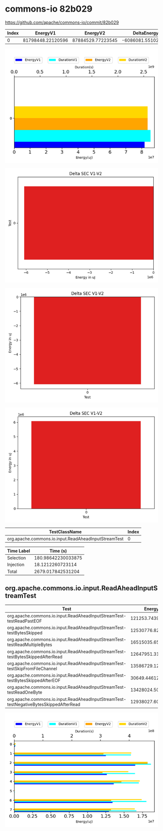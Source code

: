 # commons-io 82b029


https://github.com/apache/commons-io/commit/82b029


| Index | EnergyV1 | EnergyV2 | DeltaEnergy | DurationV1 | DurationsV2 | DeltaDuration | #Tests |
| --- | --- | --- | --- | --- | --- | --- | --- |
| 0 | 81798448.22120596 | 87884529.77223545 | -6086081.551029488 | 2629787093.9069085 | 2705070827.7852273 | -75283733.87831879 | 8 |

![](./commons-io.png)

![](./commons-io_delta.png)

![](./commons-io_delta_v.png)

![](./commons-io_delta_1_v.png)

| TestClassName | Index |
| --- | --- |
| org.apache.commons.io.input.ReadAheadInputStreamTest | 0 |



| Time Label | Time (s) |
| --- | --- |
| Selection | 180.98642230033875 |
| Injection | 18.1212260723114 |
| Total | 2679.017842531204 |
## org.apache.commons.io.input.ReadAheadInputStreamTest

| Test | EnergyV1 | EnergyV2 | DeltaEnergy | DurationV1 | DurationsV2 | DeltaDuration |
| --- | --- | --- | --- | --- | --- | --- |
| org.apache.commons.io.input.ReadAheadInputStreamTest-testReadPastEOF | 121253.74395656685 | 145561.67385291104 | -24307.929896344198 | 4739910.410950644 | 5534681.983965899 | -794771.5730152549 |
| org.apache.commons.io.input.ReadAheadInputStreamTest-testBytesSkipped | 12530776.82462334 | 12800178.78777301 | -269401.96314966865 | 406283181.4582666 | 427525771.78448033 | -21242590.326213717 |
| org.apache.commons.io.input.ReadAheadInputStreamTest-testReadMultipleBytes | 16515035.658206254 | 19132019.554112345 | -2616983.8959060907 | 476625344.03889465 | 487878575.76266253 | -11253231.723767877 |
| org.apache.commons.io.input.ReadAheadInputStreamTest-testBytesSkippedAfterRead | 12647951.312239632 | 12669846.234672826 | -21894.922433193773 | 420338820.4858707 | 416729612.46629924 | 3609208.019571483 |
| org.apache.commons.io.input.ReadAheadInputStreamTest-testSkipFromFileChannel | 13586729.125073425 | 15353099.926080395 | -1766370.801006969 | 433955922.6271524 | 459057668.4321717 | -25101745.80501932 |
| org.apache.commons.io.input.ReadAheadInputStreamTest-testBytesSkippedAfterEOF | 30649.446121770576 | 49819.38401379207 | -19169.937892021495 | 1918983.963683553 | 1950538.5362035283 | -31554.57251997525 |
| org.apache.commons.io.input.ReadAheadInputStreamTest-testReadOneByte | 13428024.50843744 | 13883651.557270354 | -455627.04883291386 | 460540632.12173927 | 465988143.68071187 | -5447511.558972597 |
| org.apache.commons.io.input.ReadAheadInputStreamTest-testNegativeBytesSkippedAfterRead | 12938027.60254754 | 13850352.654459823 | -912325.0519122835 | 425384298.80035067 | 440405835.1387318 | -15021536.338381112 |

![](./org.apache.commons.io.input.ReadAheadInputStreamTest-graph.png)

